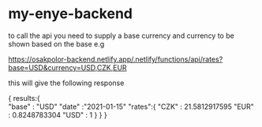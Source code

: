 # my-enye-backend
to call the api you need to supply a base currency and currency to be shown based on the base e.g


https://osakpolor-backend.netlify.app/.netlify/functions/api/rates?base=USD&currency=USD,CZK,EUR

this will give the following response

{
results:{	
    "base"  :	"USD"
    "date"	:"2021-01-15"
    "rates":{
        "CZK"	: 21.5812917595
        "EUR"	: 0.8248783304
        "USD"	: 1
    }
  }
}
